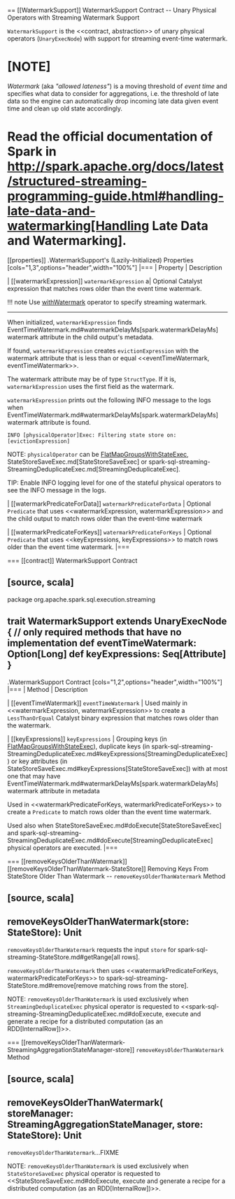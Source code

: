 == [[WatermarkSupport]] WatermarkSupport Contract -- Unary Physical Operators with Streaming Watermark Support

`WatermarkSupport` is the <<contract, abstraction>> of unary physical operators (`UnaryExecNode`) with support for streaming event-time watermark.

[NOTE]
====
*Watermark* (aka *"allowed lateness"*) is a moving threshold of *event time* and specifies what data to consider for aggregations, i.e. the threshold of late data so the engine can automatically drop incoming late data given event time and clean up old state accordingly.

Read the official documentation of Spark in http://spark.apache.org/docs/latest/structured-streaming-programming-guide.html#handling-late-data-and-watermarking[Handling Late Data and Watermarking].
====

[[properties]]
.WatermarkSupport's (Lazily-Initialized) Properties
[cols="1,3",options="header",width="100%"]
|===
| Property
| Description

| [[watermarkExpression]] `watermarkExpression`
a| Optional Catalyst expression that matches rows older than the event time watermark.

!!! note
    Use [withWatermark](operators/withWatermark.md) operator to specify streaming watermark.

---

When initialized, `watermarkExpression` finds EventTimeWatermark.md#watermarkDelayMs[spark.watermarkDelayMs] watermark attribute in the child output's metadata.

If found, `watermarkExpression` creates `evictionExpression` with the watermark attribute that is less than or equal <<eventTimeWatermark, eventTimeWatermark>>.

The watermark attribute may be of type `StructType`. If it is, `watermarkExpression` uses the first field as the watermark.

`watermarkExpression` prints out the following INFO message to the logs when EventTimeWatermark.md#watermarkDelayMs[spark.watermarkDelayMs] watermark attribute is found.

```text
INFO [physicalOperator]Exec: Filtering state store on: [evictionExpression]
```

NOTE: `physicalOperator` can be [FlatMapGroupsWithStateExec](physical-operators/FlatMapGroupsWithStateExec.md), StateStoreSaveExec.md[StateStoreSaveExec] or spark-sql-streaming-StreamingDeduplicateExec.md[StreamingDeduplicateExec].

TIP: Enable INFO logging level for one of the stateful physical operators to see the INFO message in the logs.

| [[watermarkPredicateForData]] `watermarkPredicateForData`
| Optional `Predicate` that uses <<watermarkExpression, watermarkExpression>> and the child output to match rows older than the event-time watermark

| [[watermarkPredicateForKeys]] `watermarkPredicateForKeys`
| Optional `Predicate` that uses <<keyExpressions, keyExpressions>> to match rows older than the event time watermark.
|===

=== [[contract]] WatermarkSupport Contract

[source, scala]
----
package org.apache.spark.sql.execution.streaming

trait WatermarkSupport extends UnaryExecNode {
  // only required methods that have no implementation
  def eventTimeWatermark: Option[Long]
  def keyExpressions: Seq[Attribute]
}
----

.WatermarkSupport Contract
[cols="1,2",options="header",width="100%"]
|===
| Method
| Description

| [[eventTimeWatermark]] `eventTimeWatermark`
| Used mainly in <<watermarkExpression, watermarkExpression>> to create a `LessThanOrEqual` Catalyst binary expression that matches rows older than the watermark.

| [[keyExpressions]] `keyExpressions`
| Grouping keys (in [FlatMapGroupsWithStateExec](physical-operators/FlatMapGroupsWithStateExec.md#keyExpressions)), duplicate keys (in spark-sql-streaming-StreamingDeduplicateExec.md#keyExpressions[StreamingDeduplicateExec]) or key attributes (in StateStoreSaveExec.md#keyExpressions[StateStoreSaveExec]) with at most one that may have EventTimeWatermark.md#watermarkDelayMs[spark.watermarkDelayMs] watermark attribute in metadata

Used in <<watermarkPredicateForKeys, watermarkPredicateForKeys>> to create a `Predicate` to match rows older than the event time watermark.

Used also when StateStoreSaveExec.md#doExecute[StateStoreSaveExec] and spark-sql-streaming-StreamingDeduplicateExec.md#doExecute[StreamingDeduplicateExec] physical operators are executed.
|===

=== [[removeKeysOlderThanWatermark]][[removeKeysOlderThanWatermark-StateStore]] Removing Keys From StateStore Older Than Watermark -- `removeKeysOlderThanWatermark` Method

[source, scala]
----
removeKeysOlderThanWatermark(store: StateStore): Unit
----

`removeKeysOlderThanWatermark` requests the input `store` for spark-sql-streaming-StateStore.md#getRange[all rows].

`removeKeysOlderThanWatermark` then uses <<watermarkPredicateForKeys, watermarkPredicateForKeys>> to spark-sql-streaming-StateStore.md#remove[remove matching rows from the store].

NOTE: `removeKeysOlderThanWatermark` is used exclusively when `StreamingDeduplicateExec` physical operator is requested to <<spark-sql-streaming-StreamingDeduplicateExec.md#doExecute, execute and generate a recipe for a distributed computation (as an RDD[InternalRow])>>.

=== [[removeKeysOlderThanWatermark-StreamingAggregationStateManager-store]] `removeKeysOlderThanWatermark` Method

[source, scala]
----
removeKeysOlderThanWatermark(
  storeManager: StreamingAggregationStateManager,
  store: StateStore): Unit
----

`removeKeysOlderThanWatermark`...FIXME

NOTE: `removeKeysOlderThanWatermark` is used exclusively when `StateStoreSaveExec` physical operator is requested to <<StateStoreSaveExec.md#doExecute, execute and generate a recipe for a distributed computation (as an RDD[InternalRow])>>.

